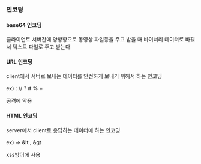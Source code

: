 ### 인코딩



#### base64 인코딩

클라이언트 서버간에 양방향으로 동영상 파일등을 주고 받을 때 바이너리 데이터로 바꿔서 텍스트 파일로 주고 받는다



#### URL 인코딩

client에서 서버로 보내는 데이터를 안전하게 보내기 위해서 하는 인코딩

ex) : // ? # % +

공격에 악용



#### HTML 인코딩

server에서 client로 응답하는 데이터에 하는 인코딩

ex) <sciprt>  => &lt , &gt

xss방어에 사용



